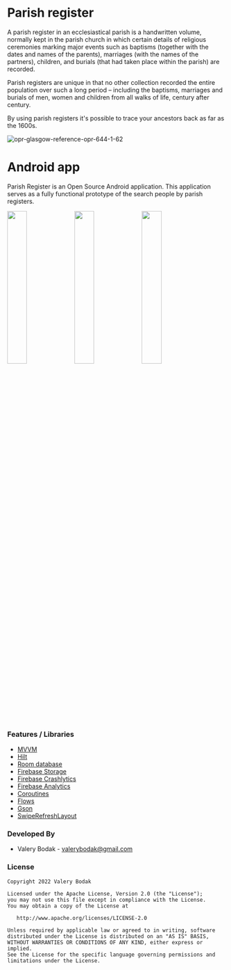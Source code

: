 # Parish register

A parish register in an ecclesiastical parish is a handwritten volume, normally kept in the parish church in which certain details of religious ceremonies marking major events such as baptisms (together with the dates and names of the parents), marriages (with the names of the partners), children, and burials (that had taken place within the parish) are recorded.

Parish registers are unique in that no other collection recorded the entire population over such a long period – including the baptisms, marriages and burials of men, women and children from all walks of life, century after century.

By using parish registers it's possible to trace your ancestors back as far as the 1600s.

![opr-glasgow-reference-opr-644-1-62](https://user-images.githubusercontent.com/26433088/198077353-e7f836dd-1fe3-4dd1-9543-763d8a2a1793.jpeg)

# Android app

Parish Register is an Open Source Android application. This application serves as a fully functional prototype of the search people by parish registers.

<img src="https://user-images.githubusercontent.com/26433088/200778475-15e664db-6dc9-46b4-a064-bead996a7233.png" width="30%"></img> <img src="https://user-images.githubusercontent.com/26433088/200778580-df20bebe-cec0-4dc3-9592-17106a0d8d42.png" width="30%"></img> <img src="https://user-images.githubusercontent.com/26433088/200778725-8f8b7728-5086-46b3-8a39-2177eb1a9c7e.png" width="30%"></img> 

### Features / Libraries

- [MVVM](https://www.digitalocean.com/community/tutorials/android-mvvm-design-pattern)
- [Hilt](https://developer.android.com/training/dependency-injection/hilt-android)
- [Room database](https://developer.android.com/training/data-storage/room)
- [Firebase Storage](https://firebase.google.com/docs/storage)
- [Firebase Crashlytics](https://firebase.google.com/docs/crashlytics)
- [Firebase Analytics](https://firebase.google.com/docs/analytics)
- [Coroutines](https://kotlinlang.org/docs/coroutines-overview.html)
- [Flows](https://developer.android.com/kotlin/flow)
- [Gson](https://github.com/google/gson)
- [SwipeRefreshLayout](https://developer.android.com/jetpack/androidx/releases/swiperefreshlayout)

### Developed By

* Valery Bodak  - <valerybodak@gmail.com> 

### License

    Copyright 2022 Valery Bodak

    Licensed under the Apache License, Version 2.0 (the "License");
    you may not use this file except in compliance with the License.
    You may obtain a copy of the License at

       http://www.apache.org/licenses/LICENSE-2.0

    Unless required by applicable law or agreed to in writing, software
    distributed under the License is distributed on an "AS IS" BASIS,
    WITHOUT WARRANTIES OR CONDITIONS OF ANY KIND, either express or implied.
    See the License for the specific language governing permissions and
    limitations under the License.
